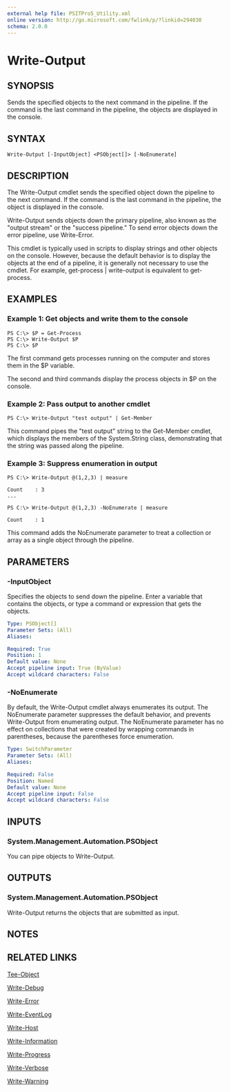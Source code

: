 ```yaml
---
external help file: PSITPro5_Utility.xml
online version: http://go.microsoft.com/fwlink/p/?linkid=294030
schema: 2.0.0
---
```


# Write-Output
## SYNOPSIS
Sends the specified objects to the next command in the pipeline.
If the command is the last command in the pipeline, the objects are displayed in the console.

## SYNTAX

```
Write-Output [-InputObject] <PSObject[]> [-NoEnumerate]
```

## DESCRIPTION
The Write-Output cmdlet sends the specified object down the pipeline to the next command.
If the command is the last command in the pipeline, the object is displayed in the console.

Write-Output sends objects down the primary pipeline, also known as the "output stream" or the "success pipeline." To send error objects down the error pipeline, use Write-Error.

This cmdlet is typically used in scripts to display strings and other objects on the console.
However, because the default behavior is to display the objects at the end of a pipeline, it is generally not necessary to use the cmdlet.
For example, get-process | write-output is equivalent to get-process.

## EXAMPLES

### Example 1: Get objects and write them to the console
```
PS C:\> $P = Get-Process
PS C:\> Write-Output $P
PS C:\> $P
```

The first command gets processes running on the computer and stores them in the $P variable.

The second and third commands display the process objects in $P on the console.

### Example 2: Pass output to another cmdlet
```
PS C:\> Write-Output "test output" | Get-Member
```

This command pipes the "test output" string to the Get-Member cmdlet, which displays the members of the System.String class, demonstrating that the string was passed along the pipeline.

### Example 3: Suppress enumeration in output
```
PS C:\> Write-Output @(1,2,3) | measure

Count    : 3
...

PS C:\> Write-Output @(1,2,3) -NoEnumerate | measure

Count    : 1
```

This command adds the NoEnumerate parameter to treat a collection or array as a single object through the pipeline.

## PARAMETERS

### -InputObject
Specifies the objects to send down the pipeline.
Enter a variable that contains the objects, or type a command or expression that gets the objects.

```yaml
Type: PSObject[]
Parameter Sets: (All)
Aliases: 

Required: True
Position: 1
Default value: None
Accept pipeline input: True (ByValue)
Accept wildcard characters: False
```

### -NoEnumerate
By default, the Write-Output cmdlet always enumerates its output.
The NoEnumerate parameter suppresses the default behavior, and prevents Write-Output from enumerating output.
The NoEnumerate parameter has no effect on collections that were created by wrapping commands in parentheses, because the parentheses force enumeration.

```yaml
Type: SwitchParameter
Parameter Sets: (All)
Aliases: 

Required: False
Position: Named
Default value: None
Accept pipeline input: False
Accept wildcard characters: False
```

## INPUTS

### System.Management.Automation.PSObject
You can pipe objects to Write-Output.

## OUTPUTS

### System.Management.Automation.PSObject
Write-Output returns the objects that are submitted as input.

## NOTES

## RELATED LINKS

[Tee-Object](ae5c403c-6a21-430e-a94a-74a1edee149a)

[Write-Debug](fb95cfe7-8a21-4b6a-9e00-0205a6b74c41)

[Write-Error](eedfea70-5aa7-4d20-b87d-f8e1147b1b42)

[Write-EventLog](c93c4cd3-028f-4343-bfe6-b70f8f249290)

[Write-Host](023e670a-cfda-4e8c-af8f-c2b2d9ee5612)

[Write-Information](1d2d8f6a-8ef0-457b-9695-aef946994973)

[Write-Progress](3e78a07f-87ae-4bc2-ac28-b0163831fd80)

[Write-Verbose](d17c2519-dae0-4142-a506-9acfb79b72e7)

[Write-Warning](8e53946e-1762-40e6-ab70-5307f6fc2a98)

